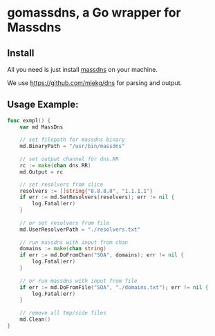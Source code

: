 # gomassdns, a Go wrapper for Massdns

## Install

All you need is just install [massdns](https://github.com/blechschmidt/massdns) on your machine.

We use https://github.com/miekg/dns for parsing and output.

## Usage Example:

```Go
func exmpl() {
	var md MassDns
	
	// set filepath for massdns binary
	md.BinaryPath = "/usr/bin/massdns"
	
	// set output channel for dns.RR
	rc := make(chan dns.RR)
	md.Output = rc

	// set resolvers from slice
	resolvers := []string{"8.8.8.8", "1.1.1.1"}
	if err := md.SetResolvers(resolvers); err != nil {
		log.Fatal(err)
	}
	
	// or set resolvers from file
	md.UserResolverPath = "./resolvers.txt"
	
	// run massdns with input from chan
	domains := make(chan string)
	if err := md.DoFromChan("SOA", domains); err != nil {
		log.Fatal(err)
	}
	
	// or run massdns with input from file
	if err := md.DoFromFile("SOA", "./domains.txt"); err != nil {
		log.Fatal(err)
	}
	
	// remove all tmp/side files
	md.Clean()
}

```
